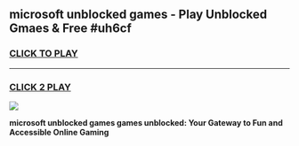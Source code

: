 
## microsoft unblocked games - Play Unblocked Gmaes & Free #uh6cf
<h3>
<a href="https://news.freeplayer.one?title=microsoft_unblocked_games&ref=03M">CLICK TO PLAY</a></h3>
<hr>

<h3>
<a href="https://news.freeplayer.one?title=microsoft_unblocked_games&ref=03M">CLICK 2 PLAY</a>
  
</h3>

<a href="https://news.freeplayer.one?title=microsoft_unblocked_games&ref=03M"><img src="https://clearcache.store/games.png"></a>


**microsoft unblocked games games unblocked: Your Gateway to Fun and Accessible Online Gaming**
